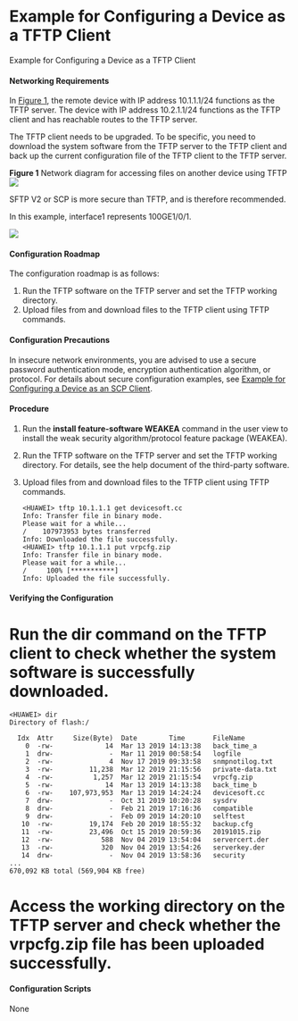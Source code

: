 Example for Configuring a Device as a TFTP Client
=================================================

Example for Configuring a Device as a TFTP Client

#### Networking Requirements

In [Figure 1](#EN-US_TASK_0000001563750985__fig_dc_cfg_file_002301), the remote device with IP address 10.1.1.1/24 functions as the TFTP server. The device with IP address 10.2.1.1/24 functions as the TFTP client and has reachable routes to the TFTP server.

The TFTP client needs to be upgraded. To be specific, you need to download the system software from the TFTP server to the TFTP client and back up the current configuration file of the TFTP client to the TFTP server.

**Figure 1** Network diagram for accessing files on another device using TFTP![](public_sys-resources/note_3.0-en-us.png) 

SFTP V2 or SCP is more secure than TFTP, and is therefore recommended.

In this example, interface1 represents 100GE1/0/1.


  
![](figure/en-us_image_0000001512671498.png)

#### Configuration Roadmap

The configuration roadmap is as follows:

1. Run the TFTP software on the TFTP server and set the TFTP working directory.
2. Upload files from and download files to the TFTP client using TFTP commands.

#### Configuration Precautions

In insecure network environments, you are advised to use a secure password authentication mode, encryption authentication algorithm, or protocol. For details about secure configuration examples, see [Example for Configuring a Device as an SCP Client](vrp_file_cfg_0021.html).


#### Procedure

1. Run the **install feature-software WEAKEA** command in the user view to install the weak security algorithm/protocol feature package (WEAKEA).
2. Run the TFTP software on the TFTP server and set the TFTP working directory. For details, see the help document of the third-party software.
3. Upload files from and download files to the TFTP client using TFTP commands.
   
   
   ```
   <HUAWEI> tftp 10.1.1.1 get devicesoft.cc
   Info: Transfer file in binary mode.
   Please wait for a while...
   /    107973953 bytes transferred
   Info: Downloaded the file successfully.
   <HUAWEI> tftp 10.1.1.1 put vrpcfg.zip 
   Info: Transfer file in binary mode.
   Please wait for a while...
   /     100% [***********]
   Info: Uploaded the file successfully. 
   ```

#### Verifying the Configuration

# Run the **dir** command on the TFTP client to check whether the system software is successfully downloaded.

```
<HUAWEI> dir
Directory of flash:/

  Idx  Attr     Size(Byte)  Date        Time       FileName
    0  -rw-             14  Mar 13 2019 14:13:38   back_time_a
    1  drw-              -  Mar 11 2019 00:58:54   logfile
    2  -rw-              4  Nov 17 2019 09:33:58   snmpnotilog.txt
    3  -rw-         11,238  Mar 12 2019 21:15:56   private-data.txt
    4  -rw-          1,257  Mar 12 2019 21:15:54   vrpcfg.zip
    5  -rw-             14  Mar 13 2019 14:13:38   back_time_b
    6  -rw-    107,973,953  Mar 13 2019 14:24:24   devicesoft.cc
    7  drw-              -  Oct 31 2019 10:20:28   sysdrv
    8  drw-              -  Feb 21 2019 17:16:36   compatible
    9  drw-              -  Feb 09 2019 14:20:10   selftest
   10  -rw-         19,174  Feb 20 2019 18:55:32   backup.cfg
   11  -rw-         23,496  Oct 15 2019 20:59:36   20191015.zip
   12  -rw-            588  Nov 04 2019 13:54:04   servercert.der
   13  -rw-            320  Nov 04 2019 13:54:26   serverkey.der
   14  drw-              -  Nov 04 2019 13:58:36   security
...
670,092 KB total (569,904 KB free)
```

# Access the working directory on the TFTP server and check whether the **vrpcfg.zip** file has been uploaded successfully.


#### Configuration Scripts

None